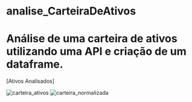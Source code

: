 # analise_CarteiraDeAtivos
# Análise de uma carteira de ativos utilizando uma API e criação de um dataframe.

[Ativos Analisados]

![carteira_ativos](https://user-images.githubusercontent.com/43080297/175110280-83fd54af-5709-4197-9233-72f3134cf5df.JPG)
![carteira_normalizada](https://user-images.githubusercontent.com/43080297/175110358-4f9d142e-8de3-425b-add7-27354b2150b1.JPG)
